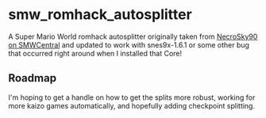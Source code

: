 # smw_romhack_autosplitter

A Super Mario World romhack autosplitter originally taken from [NecroSky90 on SMWCentral](https://www.smwcentral.net/?p=section&a=details&id=28606) and updated to work with snes9x-1.6.1 or some other bug that occurred right around when I installed that Core!

## Roadmap

I'm hoping to get a handle on how to get the splits more robust, working for more kaizo games automatically, and hopefully adding checkpoint splitting.
